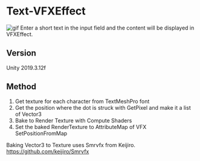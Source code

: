 # Text-VFXEffect
![gif](https://i.imgur.com/CxktVqH.gif)
Enter a short text in the input field and the content will be displayed in VFXEffect.

## Version
Unity 2019.3.12f

## Method

1. Get texture for each character from TextMeshPro font
2. Get the position where the dot is struck with GetPixel and make it a list of Vector3
3. Bake to Render Texture with Compute Shaders
4. Set the baked RenderTexture to AttributeMap of VFX SetPositionFromMap

Baking Vector3 to Texture uses Smrvfx from Keijiro.<br>
https://github.com/keijiro/Smrvfx

